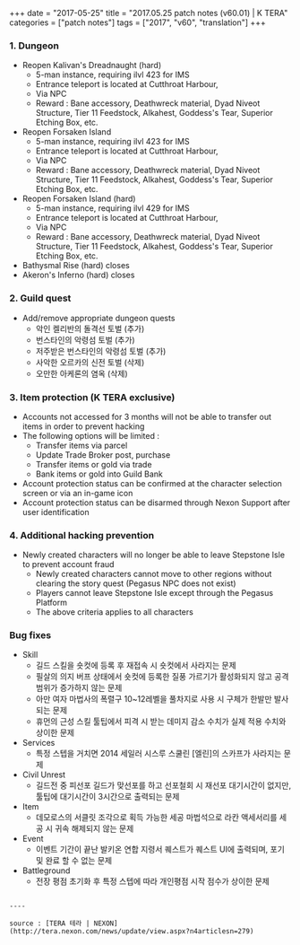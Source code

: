 +++
date = "2017-05-25"
title = "2017.05.25 patch notes (v60.01) | K TERA"
categories = ["patch notes"]
tags = ["2017", "v60", "translation"]
+++

### 1. Dungeon
- Reopen Kalivan's Dreadnaught (hard)
  - 5-man instance, requiring ilvl 423 for IMS
  - Entrance teleport is located at Cutthroat Harbour,
  - Via NPC
  - Reward : Bane accessory, Deathwreck material, Dyad Niveot Structure, Tier 11 Feedstock, Alkahest, Goddess's Tear, Superior Etching Box, etc.
- Reopen Forsaken Island
  - 5-man instance, requiring ilvl 423 for IMS
  - Entrance teleport is located at Cutthroat Harbour,
  - Via NPC
  - Reward : Bane accessory, Deathwreck material, Dyad Niveot Structure, Tier 11 Feedstock, Alkahest, Goddess's Tear, Superior Etching Box, etc.
- Reopen Forsaken Island (hard)
  - 5-man instance, requiring ilvl 429 for IMS
  - Entrance teleport is located at Cutthroat Harbour,
  - Via NPC
  - Reward : Bane accessory, Deathwreck material, Dyad Niveot Structure, Tier 11 Feedstock, Alkahest, Goddess's Tear, Superior Etching Box, etc.
- Bathysmal Rise (hard) closes
- Akeron's Inferno (hard) closes

### 2. Guild quest
- Add/remove appropriate dungeon quests
  - 악인 켈리반의 돌격선 토벌 (추가)
  - 번스타인의 악령섬 토벌 (추가)
  - 저주받은 번스타인의 악령섬 토벌 (추가)
  - 사악한 오르카의 신전 토벌 (삭제)
  - 오만한 아케론의 염옥 (삭제)

### 3. Item protection (K TERA exclusive)
- Accounts not accessed for 3 months will not be able to transfer out items in order to prevent hacking
- The following options will be limited :
  - Transfer items via parcel
  - Update Trade Broker post, purchase
  - Transfer items or gold via trade
  - Bank items or gold into Guild Bank
- Account protection status can be confirmed at the character selection screen or via an in-game icon
- Account protection status can be disarmed through Nexon Support after user identification

### 4. Additional hacking prevention
- Newly created characters will no longer be able to leave Stepstone Isle to prevent account fraud
  - Newly created characters cannot move to other regions without clearing the story quest (Pegasus NPC does not exist)
  - Players cannot leave Stepstone Isle except through the Pegasus Platform
  - The above criteria applies to all characters

### Bug fixes
- Skill
  - 길드 스킬을 숏컷에 등록 후 재접속 시 숏컷에서 사라지는 문제
  - 필살의 의지 버프 상태에서 숏컷에 등록한 질풍 가르기가 활성화되지 않고 공격 범위가 증가하지 않는 문제
  - 아만 여자 마법사의 폭렬구 10~12레벨을 풀차지로 사용 시 구체가 한발만 발사되는 문제
  - 휴먼의 근성 스킬 툴팁에서 피격 시 받는 데미지 감소 수치가 실제 적용 수치와 상이한 문제
- Services
  - 특정 스텝을 거치면 2014 세일러 시스루 스쿨린 [엘린]의 스카프가 사라지는 문제
- Civil Unrest
  - 길드전 중 피선포 길드가 맞선포를 하고 선포철회 시 재선포 대기시간이 없지만,
툴팁에 대기시간이 3시간으로 출력되는 문제
- Item
  - 데모로스의 서클릿 조각으로 획득 가능한 세공 마법석으로 라칸 액세서리를 세공 시 귀속 해제되지 않는 문제
- Event
  - 이벤트 기간이 끝난 발키온 연합 지령서 퀘스트가 퀘스트 UI에 출력되며, 포기 및 완료 할 수 없는 문제
- Battleground
  - 전장 평점 초기화 후 특정 스텝에 따라 개인평점 시작 점수가 상이한 문제
```

----

source : [TERA 테라 | NEXON](http://tera.nexon.com/news/update/view.aspx?n4articlesn=279)
